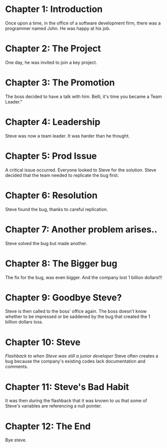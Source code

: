 # Chapter 1: Introduction

Once upon a time, in the office of a software development firm,
there was a programmer named John.
He was happy at his job.

# Chapter 2: The Project

One day, he was invited to join a key project.

# Chapter 3: The Promotion

The boss decided to have a talk with him. Belli, it's time you became a Team Leader."

# Chapter 4: Leadership

Steve was now a team leader. It was harder than he thought.

# Chapter 5: Prod Issue

A critical issue occurred. Everyone looked to Steve for the solution. Steve decided
that the team needed to replicate the bug first.

# Chapter 6: Resolution

Steve found the bug, thanks to careful replication.

# Chapter 7: Another problem arises..

Steve solved the bug but made another.

# Chapter 8: The Bigger bug

The fix for the bug, was even bigger. And the company lost 1 billion dollars!!!

# Chapter 9: Goodbye Steve?
Steve is then called to the boss' office again. The boss doesn't know whether
to be impressed or be saddened by the bug that created the 1 billion dollars loss.

# Chapter 10: Steve
*Flashback to when Steve was still a junior developer* Steve often creates a bug because the company's
existing codes lack documentation and comments.

# Chapter 11: Steve's Bad Habit
It was then during the flashback that it was known to us that some of Steve's variables are referencing a null pointer.

# Chapter 12: The End
Bye steve.
